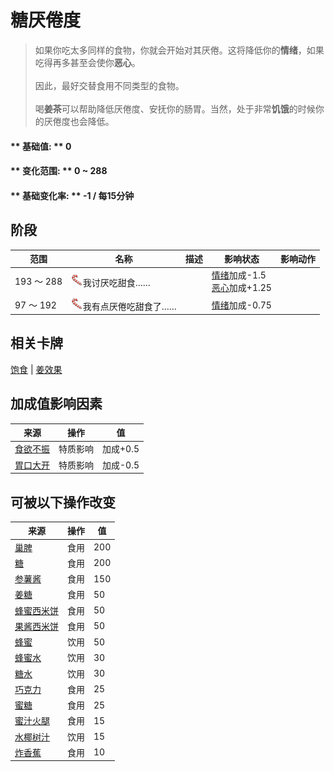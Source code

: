 # 糖<nobr>厌倦度</nobr>  
> 如果你吃太多同样的食物，你就会开始对其厌倦。这将降低你的<b>情绪</b>，如果吃得再多甚至会使你<b>恶心</b>。<br><br>因此，最好交替食用不同类型的食物。<br><br>喝<b>姜茶</b>可以帮助降低厌倦度、安抚你的肠胃。当然，处于非常<b>饥饿</b>的时候你的厌倦度也会降低。  
  
#### ** 基础值: ** 0   
#### ** 变化范围: ** 0 ~ 288  
#### ** 基础变化率: ** -1 / 每15分钟  
## 阶段  
范围  |  名称  |  描述  |  影响状态  |  影响动作  
----  |  ----  |  ----  |  ----  |  ----  
193 ～ 288  |  <img decoding="async" src="Sprite/SaturationSugar.png" href="a.md" style="max-width:20px;max-height:20px;">我讨厌吃甜食……  |    |  [情绪](Morale.md)加成-1.5<br>[恶心](Nausea.md)加成+1.25  |    
97 ～ 192  |  <img decoding="async" src="Sprite/SaturationSugar.png" href="a.md" style="max-width:20px;max-height:20px;">我有点厌倦吃甜食了……  |    |  [情绪](Morale.md)加成-0.75  |    
## 相关卡牌  
[饱食](Satiation.md)  |  [姜效果](GingerEffect.md)  
## 加成值影响因素  
来源  |  操作  |  值  
----  |  ----  |  ----  
[食欲不振](Pk_4_Inappetent.md)  |  特质影响  |  加成+0.5  
[胃口大开](Pk_4_Gluttonous.md)  |  特质影响  |  加成-0.5  
## 可被以下操作改变  
来源  |  操作  |  值  
----  |  ----  |  ----  
[巢脾](BeeHoneycomb.md)  |  食用  |  200  
[糖](Sugar.md)  |  食用  |  200  
[参薯酱](YamJam.md)  |  食用  |  150  
[姜糖](CandiedGinger.md)  |  食用  |  50  
[蜂蜜西米饼](SagoFlatbreadHoney.md)  |  食用  |  50  
[果酱西米饼](SagoFlatbreadJam.md)  |  食用  |  50  
[蜂蜜](LQ_Honey.md)  |  饮用  |  50  
[蜂蜜水](LQ_HoneyWater.md)  |  饮用  |  30  
[糖水](LQ_SugarWater.md)  |  饮用  |  30  
[巧克力](Chocolate.md)  |  食用  |  25  
[蜜糖](HoneyCandy.md)  |  食用  |  25  
[蜜汁火腿](HoneyGlazedPork.md)  |  食用  |  15  
[水椰树汁](LQ_Sap.md)  |  饮用  |  15  
[炸香蕉](FriedBanana.md)  |  食用  |  10  


<script>document.title="糖<nobr>厌倦度</nobr> - 卡牌生存百科 Card Survival Wiki";</script>